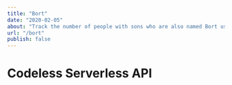 ```yaml
---
title: "Bort"
date: "2020-02-05"
about: "Track the number of people with sons who are also named Bort using AWS API Gateway without any application code."
url: "/bort"
publish: false
---
```


# Codeless Serverless API #
